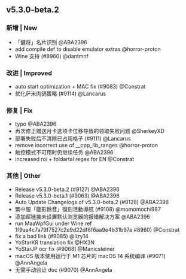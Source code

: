 ## v5.3.0-beta.2

### 新增 | New

* 「健将」名片识别 @ABA2396
* add compile def to disable emulator extras @horror-proton
* Wine 支持 (#8960) @dantmnf

### 改进 | Improved

* auto start optimization + MAC fix  (#9083) @Constrat
* 优化萨米肉鸽策略 (#9114) @Lancarus

### 修复 | Fix

* typo @ABA2396
* 再次修正赠送月卡选项卡位移导致的领取失败问题 @SherkeyXD
* 部署失败后不清除已占用格子 (#9111) @Lancarus
* remove incorrect use of __cpp_lib_ranges @horror-proton
* 触控模式不可用时仍继续任务 @ABA2396
* increased roi + foldartal regex for EN @Constrat

### 其他 | Other

* Release v5.3.0-beta.2 (#9127) @ABA2396
* Release v5.3.0-beta.1 (#9063) @ABA2396
* Auto Update Changelogs of v5.3.0-beta.2 (#9128) @ABA2396
* 繁中服「塵影餘音」復刻活動導航 (#9108) @momomochi987
* 添加超链接未设置默认浏览器的报错解决方案 @ABA2396
* run MaaWpfGui under Wine ref 1f9aa4c7a79f7527c2e9d22df6f6aa9e4b31b97a #8960) @Constrat
* fix a bad link (#9085) @lizy14
* YoStarKR translation fix @HX3N
* YoStarJP ocr fix (#9068) @Manicsteiner
* macOS 版本使用运行于 M1 芯片的 macOS 14 系统编译 (#9071) @AnnAngela
* 无需手动验证 doc (#9070) @AnnAngela
